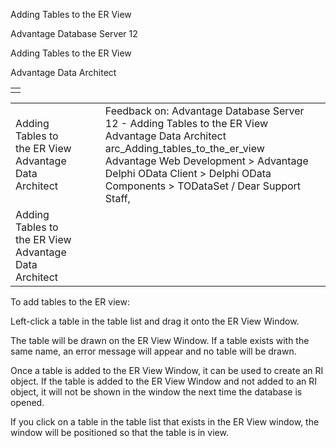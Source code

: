 Adding Tables to the ER View




Advantage Database Server 12  

Adding Tables to the ER View

Advantage Data Architect

|  |
| --- |
|  |

|  |  |  |  |  |
| --- | --- | --- | --- | --- |
| Adding Tables to the ER View  Advantage Data Architect |  |  | Feedback on: Advantage Database Server 12 - Adding Tables to the ER View Advantage Data Architect arc\_Adding\_tables\_to\_the\_er\_view Advantage Web Development > Advantage Delphi OData Client > Delphi OData Components > TODataSet / Dear Support Staff, |  |
| Adding Tables to the ER View  Advantage Data Architect |  |  |  |  |

To add tables to the ER view:

Left-click a table in the table list and drag it onto the ER View Window.

The table will be drawn on the ER View Window. If a table exists with the same name, an error message will appear and no table will be drawn.

Once a table is added to the ER View Window, it can be used to create an RI object. If the table is added to the ER View Window and not added to an RI object, it will not be shown in the window the next time the database is opened.

If you click on a table in the table list that exists in the ER View window, the window will be positioned so that the table is in view.
